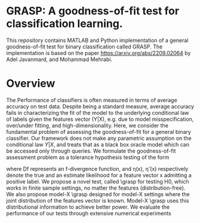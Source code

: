# GRASP: A goodness-of-fit test for classification learning.
This repository contains MATLAB and Python implementation of a general goodness-of-fit test for binary classification called GRASP. The implementation is based on the paper https://arxiv.org/abs/2209.02064 by Adel Javanmard, and Mohammad Mehrabi. 
# Overview
The Performance of classifiers is often measured in terms of average accuracy on test data. Despite being a standard measure, average accuracy fails in characterizing the fit of the model to the underlying conditional law of labels given the features vector (Y|X), e.g. due to model misspecification, over/under fitting, and high-dimensionality. Here, we consider the fundamental problem of assessing the goodness-of-fit for a general binary classifier. Our framework does not make any parametric assumption on the conditional law $Y|X$, and treats that as a black box oracle model which can be accessed only through queries. We formulate the goodness-of-fit assessment problem as a tolerance hypothesis testing of the form

where Df represents an f-divergence function, and η(x), η̂ (x) respectively denote the true and an estimate likelihood for a feature vector x admitting a positive label. We propose a novel test, called \grasp for testing H0, which works in finite sample settings, no matter the features (distribution-free). We also propose model-X \grasp designed for model-X settings where the joint distribution of the features vector is known. Model-X \grasp uses this distributional information to achieve better power. We evaluate the performance of our tests through extensive numerical experiments

